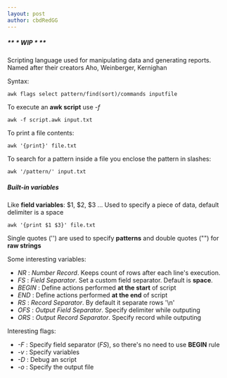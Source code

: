 ```yaml
---
layout: post
author: cbdRedGG
---
```


##### ** \* WIP \* **

Scripting language used for manipulating data and generating reports. Named after their creators Aho, Weinberger, Kernighan

Syntax:

	awk flags select pattern/find(sort)/commands inputfile

To execute an **awk script** use *-f*

	awk -f script.awk input.txt

To print a file contents:

	awk '{print}' file.txt

To search for a pattern inside a file you enclose the pattern in slashes:

	awk '/pattern/' input.txt


##### Built-in variables

Like **field variables**: $1, $2, $3 ... Used to specify a piece of data, default delimiter is a space

	awk '{print $1 $3}' file.txt

Single quotes ('') are used to specify **patterns** and double quotes ("") for **raw strings**

Some interesting variables:
+ *NR* : *Number Record*. Keeps count of rows after each line's execution.
+ *FS* : *Field Separator*. Set a custom field separator. Default is **space**. 
+ *BEGIN* : Define actions performed **at the start** of script
+ *END* : Define actions performed **at the end** of script
+ *RS* : *Record Separator*. By default it separate rows '\\n'
+ *OFS* : *Output Field Separator*. Specify delimiter while outputing
+ *ORS* : *Output Record Separator*. Specify record while outputing

Interesting flags:
+ *-F* : Specify field separator (*FS*), so there's no need to use **BEGIN** rule
+ *-v* : Specify variables
+ *-D* : Debug an script
+ *-o* : Specify the output file
